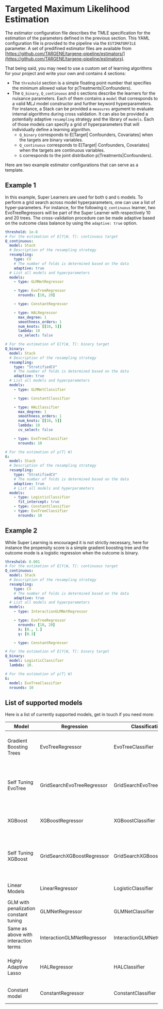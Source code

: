 # Targeted Maximum Likelihood Estimation

The estimator configuration file describes the TMLE specification for the estimation of the parameters defined in the previous section. This YAML configuration file is provided to the pipeline via the `ESTIMATORFILE` parameter.
A set of predifined estimator files are available from [https://github.com/TARGENE/targene-pipeline/estimators/](https://github.com/TARGENE/targene-pipeline/estimators).


That being said, you may need to use a custom set of learning algorithms for your project and write your own and contains 4 sections:

- The `threshold` section is a simple floating point number that specifies the minimum allowed value for p(Treatments|Confounders).
- The `Q_binary`, `Q_continuous` and `G` sections describe the learners for the nuisance parameters. Each of them contains a `model` that corresponds to a valid MLJ model constructor and further keyword hyperparameters. For instance, a Stack can be provided a `measures` argument to evaluate internal algorithms during cross validation. It can also be provided a potentially adaptive `resampling` strategy and the library of `models`. Each of those models can specify a grid of hyperparameters that will individually define a learning algorithm.
  - `Q_binary` corresponds to E[Target| Confounders, Covariates] when the targets are binary variables.
  - `Q_continuous` corresponds to E[Target| Confounders, Covariates] when the targets are continuous variables.
  - `G` corresponds to the joint distribution p(Treatments|Confounders).

Here are two example estimator configurations that can serve as a template.

## Example 1

In this example, Super Learners are used for both `Q` and `G` models. To perform a grid search across model hyperparameters, one can use a list of hyper-parameters. For instance, for the following `Q_continuous` learner, two EvoTreeRegressors will be part of the Super Learner with respectively 10 and 20 trees. The cross-validation procedure can be made adaptive based on the outcome class balance by using the `adaptive: true` option.

```yaml
threshold: 1e-8
# For the estimation of E[Y|W, T]: continuous target
Q_continuous:
  model: Stack
  # Description of the resampling strategy
  resampling:
    type: CV
    # The number of folds is determined based on the data
    adaptive: true
  # List all models and hyperparameters
  models: 
    - type: GLMNetRegressor

    - type: EvoTreeRegressor
      nrounds: [10, 20]

    - type: ConstantRegressor

    - type: HALRegressor
      max_degree: 1
      smoothness_orders: 1
      num_knots: [[10, 5]]
      lambda: 10
      cv_select: false

# For the estimation of E[Y|W, T]: binary target
Q_binary:
  model: Stack
  # Description of the resampling strategy
  resampling:
    type: "StratifiedCV"
    # The number of folds is determined based on the data
    adaptive: true
  # List all models and hyperparameters
  models:
    - type: GLMNetClassifier

    - type: ConstantClassifier

    - type: HALClassifier
      max_degree: 1
      smoothness_orders: 1
      num_knots: [[10, 5]]
      lambda: 10
      cv_select: false

    - type: EvoTreeClassifier
      nrounds: 10

# For the estimation of p(T| W)
G:
  model: Stack
  # Description of the resampling strategy
  resampling:
    type: "StratifiedCV"
    # The number of folds is determined based on the data
    adaptive: true
    # List all models and hyperparameters
  models:
    - type: LogisticClassifier
      fit_intercept: true
    - type: ConstantClassifier
    - type: EvoTreeClassifier
      nrounds: 10
```

## Example 2

While Super Learning is encouraged it is not strictly necessary, here for instance the propensity score is a simple gradient boosting tree and the outcome mode is a logistic regression when the outcome is binary.

```yaml
threshold: 0.001
# For the estimation of E[Y|W, T]: continuous target
Q_continuous:
  model: Stack
  # Description of the resampling strategy
  resampling:
    type: CV
    # The number of folds is determined based on the data
    adaptive: true
  # List all models and hyperparameters
  models: 
    - type: InteractionGLMNetRegressor

    - type: EvoTreeRegressor
      nrounds: [10, 20]
      λ: [0., 1.]
      γ: [0.3]

    - type: ConstantRegressor

# For the estimation of E[Y|W, T]: binary target
Q_binary:
  model: LogisticClassifier
  lambda: 10.

# For the estimation of p(T| W)
G:
  model: EvoTreeClassifier
  nrounds: 10
```

## List of supported models

Here is a list of currently supported models, get in touch if you need more:

| Model       | Regression  | Classification  | Source Package  | Comment |
| ----------- | ----------- | --------------- | --------------- | ------- |
| Gradient Boosting Trees | EvoTreeRegressor | EvoTreeClassifier | [EvoTrees.jl](https://github.com/Evovest/EvoTrees.jl) | Pure Julia implementation of histogram based gradient boosting trees|
| Self Tuning EvoTree | GridSearchEvoTreeRegressor | GridSearchEvoTreeClassifier | [TargetedEstimation.jl](https://github.com/TARGENE/TargetedEstimation.jl) | Performs a grid search cross-validation over specified hyper parameters|
| XGBoost | XGBoostRegressor | XGBoostClassifier | [XGBoost](https://xgboost.readthedocs.io/en/stable/) | Julia wrapper around the original libxgboost |
| Self Tuning XGBoost | GridSearchXGBoostRegressor | GridSearchXGBoostClassifier | [TargetedEstimation.jl](https://github.com/TARGENE/TargetedEstimation.jl) | Performs a grid search cross-validation over specified hyper parameters|
| Linear Models | LinearRegressor | LogisticClassifier | [MLJLinearModels.jl](https://github.com/JuliaAI/MLJLinearModels.jl) | More models available, see: [the docs](https://juliaai.github.io/MLJLinearModels.jl/stable/api/#MLJ-Interface-1) |
| GLM with penalization constant tuning | GLMNetRegressor | GLMNetClassifier | [TargetedEstimation.jl](https://github.com/TARGENE/TargetedEstimation.jl) | This is a simple MLJ API around [GLMNet.jl](https://github.com/JuliaStats/GLMNet.jl) |
| Same as above with interaction terms | InteractionGLMNetRegressor | InteractionGLMNetClassifier | [TargetedEstimation.jl](https://github.com/TARGENE/TargetedEstimation.jl) | order of interaction is specified with `order` |
| Highly Adaptive Lasso | HALRegressor | HALClassifier | [HighlyAdaptiveLasso.jl](https://github.com/olivierlabayle/HighlyAdaptiveLasso.jl) | Simple wrapper around the original [R package](https://github.com/tlverse/hal9001) |
| Constant model | ConstantRegressor | ConstantClassifier | [MLJModels.jl](https://github.com/JuliaAI/MLJModels.jl) | Always outputs the target's mean |
